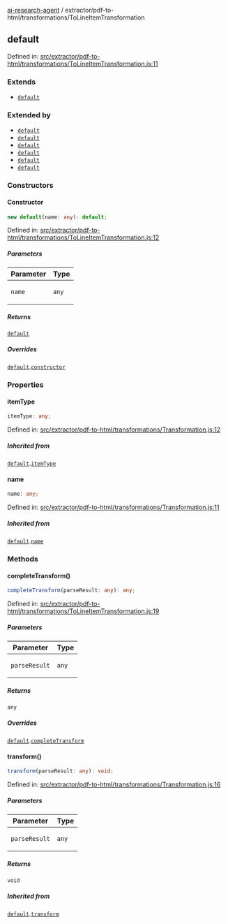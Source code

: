 [ai-research-agent](../../../modules.md) / extractor/pdf-to-html/transformations/ToLineItemTransformation

## default

Defined in: [src/extractor/pdf-to-html/transformations/ToLineItemTransformation.js:11](https://github.com/vtempest/ai-research-agent/tree/master/packages/ai-research-agent/src/extractor/pdf-to-html/transformations/ToLineItemTransformation.js#L11)

### Extends

- [`default`](Transformation.md#default)

### Extended by

- [`default`](line-item/CompactLines.md#default)
- [`default`](line-item/DetectHeaders.md#default)
- [`default`](line-item/DetectListItems.md#default)
- [`default`](line-item/DetectTOC.md#default)
- [`default`](line-item/RemoveRepetitiveElements.md#default)
- [`default`](line-item/VerticalToHorizontal.md#default)

### Constructors

#### Constructor

```ts
new default(name: any): default;
```

Defined in: [src/extractor/pdf-to-html/transformations/ToLineItemTransformation.js:12](https://github.com/vtempest/ai-research-agent/tree/master/packages/ai-research-agent/src/extractor/pdf-to-html/transformations/ToLineItemTransformation.js#L12)

##### Parameters

<table>
<thead>
<tr>
<th>Parameter</th>
<th>Type</th>
</tr>
</thead>
<tbody>
<tr>
<td>

`name`

</td>
<td>

`any`

</td>
</tr>
</tbody>
</table>

##### Returns

[`default`](#default)

##### Overrides

[`default`](Transformation.md#default).[`constructor`](Transformation.md#constructor)

### Properties

#### itemType

```ts
itemType: any;
```

Defined in: [src/extractor/pdf-to-html/transformations/Transformation.js:12](https://github.com/vtempest/ai-research-agent/tree/master/packages/ai-research-agent/src/extractor/pdf-to-html/transformations/Transformation.js#L12)

##### Inherited from

[`default`](Transformation.md#default).[`itemType`](Transformation.md#itemtype)

#### name

```ts
name: any;
```

Defined in: [src/extractor/pdf-to-html/transformations/Transformation.js:11](https://github.com/vtempest/ai-research-agent/tree/master/packages/ai-research-agent/src/extractor/pdf-to-html/transformations/Transformation.js#L11)

##### Inherited from

[`default`](Transformation.md#default).[`name`](Transformation.md#name)

### Methods

#### completeTransform()

```ts
completeTransform(parseResult: any): any;
```

Defined in: [src/extractor/pdf-to-html/transformations/ToLineItemTransformation.js:19](https://github.com/vtempest/ai-research-agent/tree/master/packages/ai-research-agent/src/extractor/pdf-to-html/transformations/ToLineItemTransformation.js#L19)

##### Parameters

<table>
<thead>
<tr>
<th>Parameter</th>
<th>Type</th>
</tr>
</thead>
<tbody>
<tr>
<td>

`parseResult`

</td>
<td>

`any`

</td>
</tr>
</tbody>
</table>

##### Returns

`any`

##### Overrides

[`default`](Transformation.md#default).[`completeTransform`](Transformation.md#completetransform)

#### transform()

```ts
transform(parseResult: any): void;
```

Defined in: [src/extractor/pdf-to-html/transformations/Transformation.js:16](https://github.com/vtempest/ai-research-agent/tree/master/packages/ai-research-agent/src/extractor/pdf-to-html/transformations/Transformation.js#L16)

##### Parameters

<table>
<thead>
<tr>
<th>Parameter</th>
<th>Type</th>
</tr>
</thead>
<tbody>
<tr>
<td>

`parseResult`

</td>
<td>

`any`

</td>
</tr>
</tbody>
</table>

##### Returns

`void`

##### Inherited from

[`default`](Transformation.md#default).[`transform`](Transformation.md#transform)
